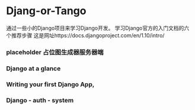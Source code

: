 # Djang-or-Tango
通过一些小的Django项目来学习Django开发。
学习Django官方的入门文档的六个推荐步骤
这是网址https://docs.djangoproject.com/en/1.10/intro/

### placeholder 占位图生成器服务器端

### Django at a glance

### Writing your first Django App, 

### Django - auth - system